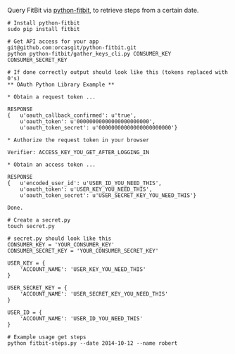 Query FitBit via [python-fitbit](https://github.com/orcasgit/python-fitbit), to retrieve steps from a certain date.

    # Install python-fitbit
    sudo pip install fitbit
   
    # Get API access for your app
    git@github.com:orcasgit/python-fitbit.git
    python python-fitbit/gather_keys_cli.py CONSUMER_KEY CONSUMER_SECRET_KEY
   
    # If done correctly output should look like this (tokens replaced with 0's)
    ** OAuth Python Library Example **
    
    * Obtain a request token ...
    
    RESPONSE
    {   u'oauth_callback_confirmed': u'true',
        u'oauth_token': u'00000000000000000000000',
        u'oauth_token_secret': u'00000000000000000000000'}
    
    * Authorize the request token in your browser
    
    Verifier: ACCESS_KEY_YOU_GET_AFTER_LOGGING_IN
    
    * Obtain an access token ...
    
    RESPONSE
    {   u'encoded_user_id': u'USER_ID_YOU_NEED_THIS',
        u'oauth_token': u'USER_KEY_YOU_NEED_THIS',
        u'oauth_token_secret': u'USER_SECRET_KEY_YOU_NEED_THIS'}
    
    Done.

    # Create a secret.py
    touch secret.py
  
    # secret.py should look like this
    CONSUMER_KEY = 'YOUR_CONSUMER_KEY'
    CONSUMER_SECRET_KEY = 'YOUR_CONSUMER_SECRET_KEY'
  
    USER_KEY = {
        'ACCOUNT_NAME': 'USER_KEY_YOU_NEED_THIS'
    }
  
    USER_SECRET_KEY = {
        'ACCOUNT_NAME': 'USER_SECRET_KEY_YOU_NEED_THIS'
    }
  
    USER_ID = {
        'ACCOUNT_NAME': 'USER_ID_YOU_NEED_THIS'
    }
    
    # Example usage get steps
    python fitbit-steps.py --date 2014-10-12 --name robert


